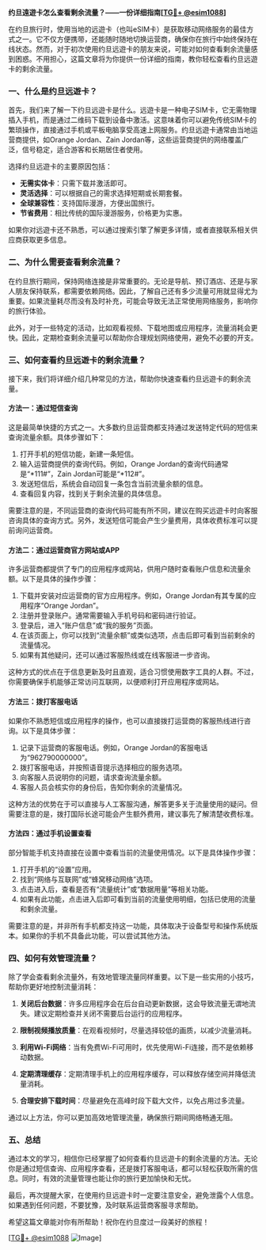 **约旦遠遊卡怎么查看剩余流量？——一份详细指南[[TG💪+ @esim1088](https://t.me/s/esim1088)]**

在约旦旅行时，使用当地的远遊卡（也叫eSIM卡）是获取移动网络服务的最佳方式之一。它不仅方便携带，还能随时随地切换运营商，确保你在旅行中始终保持在线状态。然而，对于初次使用约旦远遊卡的朋友来说，可能对如何查看剩余流量感到困惑。不用担心，这篇文章将为你提供一份详细的指南，教你轻松查看约旦远遊卡的剩余流量。

### 一、什么是约旦远遊卡？

首先，我们来了解一下约旦远遊卡是什么。远遊卡是一种电子SIM卡，它无需物理插入手机，而是通过二维码下载到设备中激活。这意味着你可以避免传统SIM卡的繁琐操作，直接通过手机或平板电脑享受高速上网服务。约旦远遊卡通常由当地运营商提供，如Orange Jordan、Zain Jordan等，这些运营商提供的网络覆盖广泛，信号稳定，适合游客和长期居住者使用。

选择约旦远遊卡的主要原因包括：
- **无需实体卡**：只需下载并激活即可。
- **灵活选择**：可以根据自己的需求选择短期或长期套餐。
- **全球兼容性**：支持国际漫游，方便出国旅行。
- **节省费用**：相比传统的国际漫游服务，价格更为实惠。

如果你对远遊卡还不熟悉，可以通过搜索引擎了解更多详情，或者直接联系相关供应商获取更多信息。

### 二、为什么需要查看剩余流量？

在约旦旅行期间，保持网络连接是非常重要的。无论是导航、预订酒店、还是与家人朋友保持联系，都需要依赖网络。因此，了解自己还有多少流量可用就显得尤为重要。如果流量耗尽而没有及时补充，可能会导致无法正常使用网络服务，影响你的旅行体验。

此外，对于一些特定的活动，比如观看视频、下载地图或应用程序，流量消耗会更快。因此，定期检查剩余流量可以帮助你合理规划网络使用，避免不必要的开支。

### 三、如何查看约旦远遊卡的剩余流量？

接下来，我们将详细介绍几种常见的方法，帮助你快速查看约旦远遊卡的剩余流量。

#### 方法一：通过短信查询

这是最简单快捷的方式之一。大多数约旦运营商都支持通过发送特定代码的短信来查询流量余额。具体步骤如下：

1. 打开手机的短信功能，新建一条短信。
2. 输入运营商提供的查询代码。例如，Orange Jordan的查询代码通常是“*111#”，Zain Jordan可能是“*112#”。
3. 发送短信后，系统会自动回复一条包含当前流量余额的信息。
4. 查看回复内容，找到关于剩余流量的具体信息。

需要注意的是，不同运营商的查询代码可能有所不同，建议在购买远遊卡时向客服咨询具体的查询方式。另外，发送短信可能会产生少量费用，具体收费标准可以提前询问运营商。

#### 方法二：通过运营商官方网站或APP

许多运营商都提供了专门的应用程序或网站，供用户随时查看账户信息和流量余额。以下是具体的操作步骤：

1. 下载并安装对应运营商的官方应用程序。例如，Orange Jordan有其专属的应用程序“Orange Jordan”。
2. 注册并登录账户。通常需要输入手机号码和密码进行验证。
3. 登录后，进入“账户信息”或“我的服务”页面。
4. 在该页面上，你可以找到“流量余额”或类似选项，点击后即可看到当前剩余的流量情况。
5. 如果有其他疑问，还可以通过客服热线或在线客服进一步咨询。

这种方式的优点在于信息更新及时且直观，适合习惯使用数字工具的人群。不过，你需要确保手机能够正常访问互联网，以便顺利打开应用程序或网站。

#### 方法三：拨打客服电话

如果你不熟悉短信或应用程序的操作，也可以直接拨打运营商的客服热线进行咨询。以下是具体步骤：

1. 记录下运营商的客服电话。例如，Orange Jordan的客服电话为“962790000000”。
2. 拨打客服电话，并按照语音提示选择相应的服务选项。
3. 向客服人员说明你的问题，请求查询流量余额。
4. 客服人员会核实你的身份后，告知你剩余的流量情况。

这种方法的优势在于可以直接与人工客服沟通，解答更多关于流量使用的疑问。但需要注意的是，拨打国际长途可能会产生额外费用，建议事先了解清楚收费标准。

#### 方法四：通过手机设置查看

部分智能手机支持直接在设置中查看当前的流量使用情况。以下是具体操作步骤：

1. 打开手机的“设置”应用。
2. 找到“网络与互联网”或“蜂窝移动网络”选项。
3. 点击进入后，查看是否有“流量统计”或“数据用量”等相关功能。
4. 如果有此功能，点击进入后即可看到当前的流量使用明细，包括已使用的流量和剩余流量。

需要注意的是，并非所有手机都支持这一功能，具体取决于设备型号和操作系统版本。如果你的手机不具备此功能，可以尝试其他方法。

### 四、如何有效管理流量？

除了学会查看剩余流量外，有效地管理流量同样重要。以下是一些实用的小技巧，帮助你更好地控制流量消耗：

1. **关闭后台数据**：许多应用程序会在后台自动更新数据，这会导致流量无谓地流失。建议定期检查并关闭不需要后台运行的应用程序。
   
2. **限制视频播放质量**：在观看视频时，尽量选择较低的画质，以减少流量消耗。

3. **利用Wi-Fi网络**：当有免费Wi-Fi可用时，优先使用Wi-Fi连接，而不是依赖移动数据。

4. **定期清理缓存**：定期清理手机上的应用程序缓存，可以释放存储空间并降低流量消耗。

5. **合理安排下载时间**：尽量避免在高峰时段下载大文件，以免占用过多流量。

通过以上方法，你可以更加高效地管理流量，确保旅行期间网络畅通无阻。

### 五、总结

通过本文的学习，相信你已经掌握了如何查看约旦远遊卡的剩余流量的方法。无论你是通过短信查询、应用程序查看，还是拨打客服电话，都可以轻松获取所需的信息。同时，有效的流量管理也能让你的旅行更加愉快和无忧。

最后，再次提醒大家，在使用约旦远遊卡时一定要注意安全，避免泄露个人信息。如果遇到任何问题，不要犹豫，及时联系运营商客服寻求帮助。

希望这篇文章能对你有所帮助！祝你在约旦度过一段美好的旅程！

[[TG💪+ @esim1088](https://t.me/s/esim1088) ![Image](https://i.postimg.cc/4NQfJmqS/Snipaste-2025-05-13-00-14-12.png)]